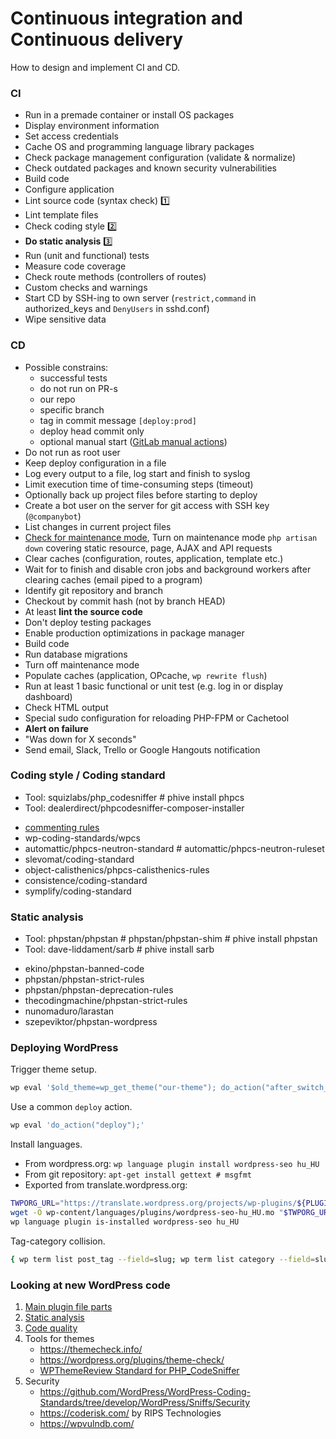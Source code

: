  # Continuous integration and Continuous delivery

How to design and implement CI and CD.

### CI

- Run in a premade container or install OS packages
- Display environment information
- Set access credentials
- Cache OS and programming language library packages
- Check package management configuration (validate & normalize)
- Check outdated packages and known security vulnerabilities
- Build code
- Configure application
- Lint source code (syntax check) :one:
- Lint template files
- Check coding style :two:
- **Do static analysis** :three:
- Run (unit and functional) tests
- Measure code coverage
- Check route methods (controllers of routes)
- Custom checks and warnings
- Start CD by SSH-ing to own server (`restrict,command` in authorized_keys and `DenyUsers` in sshd.conf)
- Wipe sensitive data

### CD

- Possible constrains:
  * successful tests
  * do not run on PR-s
  * our repo
  * specific branch
  * tag in commit message `[deploy:prod]`
  * deploy head commit only
  * optional manual start ([GitLab manual actions](https://gitlab.com/help/ci/yaml/README.md#manual-actions))
- Do not run as root user
- Keep deploy configuration in a file
- Log every output to a file, log start and finish to syslog
- Limit execution time of time-consuming steps (timeout)
- Optionally back up project files before starting to deploy
- Create a bot user on the server for git access with SSH key (`@companybot`)
- List changes in current project files
- [Check for maintenance mode](/webserver/laravel/Commands/IsDownForMaintenance.php),
  Turn on maintenance mode `php artisan down`
  covering static resource, page, AJAX and API requests
- Clear caches (configuration, routes, application, template etc.)
- Wait for to finish and disable cron jobs and background workers after clearing caches (email piped to a program)
- Identify git repository and branch
- Checkout by commit hash (not by branch HEAD)
- At least **lint the source code**
- Don't deploy testing packages
- Enable production optimizations in package manager
- Build code
- Run database migrations
- Turn off maintenance mode
- Populate caches (application, OPcache, `wp rewrite flush`)
- Run at least 1 basic functional or unit test (e.g. log in or display dashboard)
- Check HTML output
- Special sudo configuration for reloading PHP-FPM or Cachetool
- **Alert on failure**
- "Was down for X seconds"
- Send email, Slack, Trello or Google Hangouts notification

### Coding style / Coding standard

* Tool: squizlabs/php_codesniffer # phive install phpcs
* Tool: dealerdirect/phpcodesniffer-composer-installer

- [commenting rules](https://github.com/squizlabs/PHP_CodeSniffer/tree/master/src/Standards/PEAR/Sniffs/Commenting)
- wp-coding-standards/wpcs
- automattic/phpcs-neutron-standard # automattic/phpcs-neutron-ruleset
- slevomat/coding-standard
- object-calisthenics/phpcs-calisthenics-rules
- consistence/coding-standard
- symplify/coding-standard

### Static analysis

* Tool: phpstan/phpstan # phpstan/phpstan-shim # phive install phpstan
* Tool: dave-liddament/sarb # phive install sarb

- ekino/phpstan-banned-code
- phpstan/phpstan-strict-rules
- phpstan/phpstan-deprecation-rules
- thecodingmachine/phpstan-strict-rules
- nunomaduro/larastan
- szepeviktor/phpstan-wordpress

### Deploying WordPress

Trigger theme setup.

```bash
wp eval '$old_theme=wp_get_theme("our-theme"); do_action("after_switch_theme", $old_theme->get("Name"), $old_theme);'
```

Use a common `deploy` action.

```bash
wp eval 'do_action("deploy");'
```

Install languages.

- From wordpress.org: `wp language plugin install wordpress-seo hu_HU`
- From git repository: `apt-get install gettext # msgfmt`
- Exported from translate.wordpress.org:

```bash
TWPORG_URL="https://translate.wordpress.org/projects/wp-plugins/${PLUGIN}/stable/hu/default/export-translations/?format=${FORMAT}"
wget -O wp-content/languages/plugins/wordpress-seo-hu_HU.mo "$TWPORG_URL"
wp language plugin is-installed wordpress-seo hu_HU
```

Tag-category collision.

```bash
{ wp term list post_tag --field=slug; wp term list category --field=slug; }|sort|uniq -d
```

<!-- https://antoinevastel.com/bot%20detection/2018/01/17/detect-chrome-headless-v2.html -->

### Looking at new WordPress code

1. [Main plugin file parts](https://github.com/szepeviktor/phpstan-wordpress/blob/master/README.md#make-your-code-testable)
1. [Static analysis](https://github.com/szepeviktor/phpstan-wordpress)
1. [Code quality](https://github.com/nunomaduro/phpinsights)
1. Tools for themes
    - https://themecheck.info/
    - https://wordpress.org/plugins/theme-check/
    - [WPThemeReview Standard for PHP_CodeSniffer](https://github.com/WPTRT/WPThemeReview)
1. Security
    - https://github.com/WordPress/WordPress-Coding-Standards/tree/develop/WordPress/Sniffs/Security
    - https://coderisk.com/ by RIPS Technologies
    - https://wpvulndb.com/
